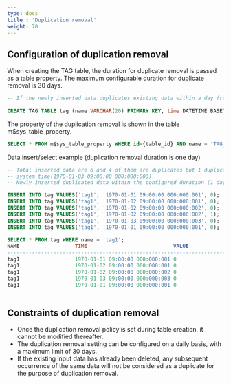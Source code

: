 ```yaml
---
type: docs
title : 'Duplication removal'
weight: 70
---
```


## Configuration of duplication removal

When creating the TAG table, the duration for duplicate removal is passed as a table property. The maximum configurable duration for duplicate removal is 30 days.
  
```sql
-- If the newly inserted data duplicates existing data within a day from system time those data will be deleted.
  
CREATE TAG TABLE tag (name VARCHAR(20) PRIMARY KEY, time DATETIME BASETIME, value DOUBLE SUMMARIZED) TAG_DUPLICATE_CHECK_DURATION=1;
```
  
The property of the duplication removal is shown in the table m$sys_table_property.
```sql
SELECT * FROM m$sys_table_property WHERE id={table_id} AND name = 'TAG_DUPLICATE_CHECK_DURATION';
```
  
Data insert/select example (duplication removal duration is one day)
```sql
-- Total inserted data are 6 and 4 of them are duplicates but 1 duplicated record was inserted one day before 
-- system time(1970-01-03 09:00:00 000:000:003). 
-- Newly inserted duplicated data within the configured duration (1 day) are not displayed.

INSERT INTO tag VALUES('tag1', '1970-01-01 09:00:00 000:000:001', 0);
INSERT INTO tag VALUES('tag1', '1970-01-02 09:00:00 000:000:001', 0);    
INSERT INTO tag VALUES('tag1', '1970-01-02 09:00:00 000:000:002', 0);
INSERT INTO tag VALUES('tag1', '1970-01-02 09:00:00 000:000:002', 1);
INSERT INTO tag VALUES('tag1', '1970-01-03 09:00:00 000:000:003', 0);
INSERT INTO tag VALUES('tag1', '1970-01-01 09:00:00 000:000:001', 0);
    
SELECT * FROM tag WHERE name = 'tag1';
NAME                  TIME                            VALUE                       
--------------------------------------------------------------------------------------
tag1                  1970-01-01 09:00:00 000:000:001 0
tag1                  1970-01-02 09:00:00 000:000:001 0                           
tag1                  1970-01-02 09:00:00 000:000:002 0
tag1                  1970-01-03 09:00:00 000:000:003 0      
tag1                  1970-01-01 09:00:00 000:000:001 0
  
```
  
## Constraints of duplication removal

* Once the duplication removal policy is set during table creation, it cannot be modified thereafter.
* The duplication removal setting can be configured on a daily basis, with a maximum limit of 30 days.
* If the existing input data has already been deleted, any subsequent occurrence of the same data will not be considered as a duplicate for the purpose of duplication removal.
